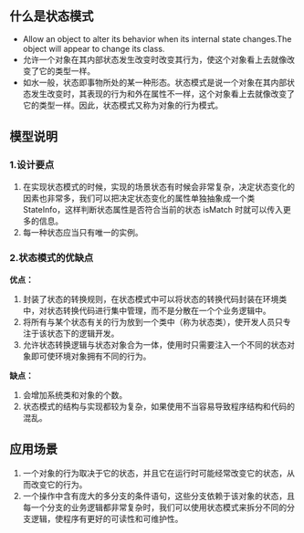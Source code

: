 ## 什么是状态模式

- Allow an object to alter its behavior when its internal state changes.The object will appear to change its class.
- 允许一个对象在其内部状态发生改变时改变其行为，使这个对象看上去就像改变了它的类型一样。
- 如水一般，状态即事物所处的某一种形态。状态模式是说一个对象在其内部状态发生改变时，其表现的行为和外在属性不一样，这个对象看上去就像改变了它的类型一样。因此，状态模式又称为对象的行为模式。

## 模型说明

### 1.设计要点

1. 在实现状态模式的时候，实现的场景状态有时候会非常复杂，决定状态变化的因素也非常多，我们可以把决定状态变化的属性单独抽象成一个类 StateInfo，这样判断状态属性是否符合当前的状态 isMatch 时就可以传入更多的信息。
2. 每一种状态应当只有唯一的实例。

### 2.状态模式的优缺点

**优点：**

1. 封装了状态的转换规则，在状态模式中可以将状态的转换代码封装在环境类中，对状态转换代码进行集中管理，而不是分散在一个个业务逻辑中。
2. 将所有与某个状态有关的行为放到一个类中（称为状态类），使开发人员只专注于该状态下的逻辑开发。
3. 允许状态转换逻辑与状态对象合为一体，使用时只需要注入一个不同的状态对象即可使环境对象拥有不同的行为。

**缺点：**

1. 会增加系统类和对象的个数。
2. 状态模式的结构与实现都较为复杂，如果使用不当容易导致程序结构和代码的混乱。

## 应用场景

1. 一个对象的行为取决于它的状态，并且它在运行时可能经常改变它的状态，从而改变它的行为。
2. 一个操作中含有庞大的多分支的条件语句，这些分支依赖于该对象的状态，且每一个分支的业务逻辑都非常复杂时，我们可以使用状态模式来拆分不同的分支逻辑，使程序有更好的可读性和可维护性。
